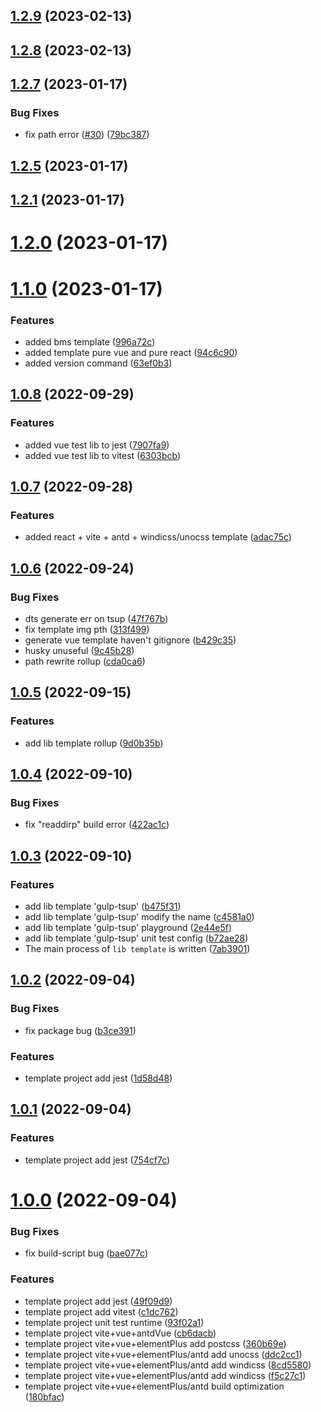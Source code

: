 ## [1.2.9](https://github.com/Be-UI/Be-CLI/compare/v1.2.8...v1.2.9) (2023-02-13)



## [1.2.8](https://github.com/Be-UI/Be-CLI/compare/v1.2.7...v1.2.8) (2023-02-13)



## [1.2.7](https://github.com/Be-UI/Be-CLI/compare/v1.2.5...v1.2.7) (2023-01-17)


### Bug Fixes

* fix path error ([#30](https://github.com/Be-UI/Be-CLI/issues/30)) ([79bc387](https://github.com/Be-UI/Be-CLI/commit/79bc387f1c06b2e1223cdfd75c5ccd12888883f9))



## [1.2.5](https://github.com/Be-UI/Be-CLI/compare/v1.2.1...v1.2.5) (2023-01-17)



## [1.2.1](https://github.com/Be-UI/Be-CLI/compare/v1.2.0...v1.2.1) (2023-01-17)



# [1.2.0](https://github.com/Be-UI/Be-CLI/compare/v1.1.0...v1.2.0) (2023-01-17)



# [1.1.0](https://github.com/Be-UI/Be-CLI/compare/v1.0.8...v1.1.0) (2023-01-17)


### Features

* added bms template ([996a72c](https://github.com/Be-UI/Be-CLI/commit/996a72ccc61b08feff01a1edb07297a93d54b2de))
* added template pure vue and pure react ([94c6c90](https://github.com/Be-UI/Be-CLI/commit/94c6c90b6b89aa0e796b1b238ebe72522151ea2b))
* added version command ([63ef0b3](https://github.com/Be-UI/Be-CLI/commit/63ef0b30333255e321bc7ba990cb77d755564d53))



## [1.0.8](https://github.com/Be-UI/Be-CLI/compare/v1.0.7...v1.0.8) (2022-09-29)


### Features

* added vue test lib to jest ([7907fa9](https://github.com/Be-UI/Be-CLI/commit/7907fa98db6a183eb90a1853e40a6369d545acfd))
* added vue test lib to vitest ([6303bcb](https://github.com/Be-UI/Be-CLI/commit/6303bcbcef954c10f883c6daad6a1d6f57cb8885))



## [1.0.7](https://github.com/Be-UI/Be-CLI/compare/v1.0.6...v1.0.7) (2022-09-28)


### Features

* added react + vite + antd + windicss/unocss template ([adac75c](https://github.com/Be-UI/Be-CLI/commit/adac75ce570f5cb36926af83c700a32e949e3613))



## [1.0.6](https://github.com/Be-UI/Be-CLI/compare/v1.0.5...v1.0.6) (2022-09-24)


### Bug Fixes

* dts generate err on tsup ([47f767b](https://github.com/Be-UI/Be-CLI/commit/47f767b60061411044deef47799f6fdd0abbc8f0))
* fix template img pth ([313f499](https://github.com/Be-UI/Be-CLI/commit/313f499fe95633e2ef080f0031040a999c728362))
* generate vue template haven't gitignore ([b429c35](https://github.com/Be-UI/Be-CLI/commit/b429c35911fb06ca409724fb3f96c25414f845f1))
* husky unuseful ([9c45b28](https://github.com/Be-UI/Be-CLI/commit/9c45b281def08d716235d2340a47cf5848071330))
* path rewrite rollup ([cda0ca6](https://github.com/Be-UI/Be-CLI/commit/cda0ca6fded8445d68e92f6fd332791d86a784e0))



## [1.0.5](https://github.com/Be-UI/Be-CLI/compare/v1.0.4...v1.0.5) (2022-09-15)


### Features

* add lib template rollup ([9d0b35b](https://github.com/Be-UI/Be-CLI/commit/9d0b35bae4cca621a9019776e3dce900fb2c0e5c))



## [1.0.4](https://github.com/Be-UI/Be-CLI/compare/v1.0.3...v1.0.4) (2022-09-10)


### Bug Fixes

* fix  "readdirp" build error ([422ac1c](https://github.com/Be-UI/Be-CLI/commit/422ac1c14ee82f242d875b4194038e5386e6f624))



## [1.0.3](https://github.com/Be-UI/Be-CLI/compare/v1.0.2...v1.0.3) (2022-09-10)


### Features

* add lib template 'gulp-tsup' ([b475f31](https://github.com/Be-UI/Be-CLI/commit/b475f319078893d67a4020ae73db4d95483167d3))
* add lib template 'gulp-tsup' modify the name ([c4581a0](https://github.com/Be-UI/Be-CLI/commit/c4581a0b262eb77533a4e1f7b8826276ef592606))
* add lib template 'gulp-tsup' playground ([2e44e5f](https://github.com/Be-UI/Be-CLI/commit/2e44e5f5cb0fdec1e0b2c59553d38dccf1237f56))
* add lib template 'gulp-tsup' unit test config ([b72ae28](https://github.com/Be-UI/Be-CLI/commit/b72ae286d247ef9f526f65a50e96aae89ddc2b6e))
* The main process of `lib template` is written ([7ab3901](https://github.com/Be-UI/Be-CLI/commit/7ab3901cee5b4d40840fcb257626fa938fb79034))



## [1.0.2](https://github.com/Be-UI/Be-CLI/compare/v1.0.1...v1.0.2) (2022-09-04)


### Bug Fixes

* fix package bug ([b3ce391](https://github.com/Be-UI/Be-CLI/commit/b3ce3916b860a9880c760147c51433b75de58857))


### Features

* template project add jest ([1d58d48](https://github.com/Be-UI/Be-CLI/commit/1d58d488919e07e3bfe69e8a4b5992f81a08013a))



## [1.0.1](https://github.com/Be-UI/Be-CLI/compare/v1.0.0...v1.0.1) (2022-09-04)


### Features

* template project add jest ([754cf7c](https://github.com/Be-UI/Be-CLI/commit/754cf7c3915bd8014dbaa2f3dc39829e8c7dfee4))



# [1.0.0](https://github.com/Be-UI/Be-CLI/compare/bae077c1d5f41bd596e68d148bb08c64d25cb1cd...v1.0.0) (2022-09-04)


### Bug Fixes

* fix build-script bug ([bae077c](https://github.com/Be-UI/Be-CLI/commit/bae077c1d5f41bd596e68d148bb08c64d25cb1cd))


### Features

* template project add jest ([49f09d9](https://github.com/Be-UI/Be-CLI/commit/49f09d9b71912985d571b9dfe9c8c527644d35f2))
* template project add vitest ([c1dc762](https://github.com/Be-UI/Be-CLI/commit/c1dc762a4a0fcd26e65191324be986a5f297f943))
* template project unit test runtime ([93f02a1](https://github.com/Be-UI/Be-CLI/commit/93f02a12e8d8af367bedcce70384581477aa96a9))
* template project vite+vue+antdVue ([cb6dacb](https://github.com/Be-UI/Be-CLI/commit/cb6dacb1e0d1e9e64024cdb1b4ecbcd197877347))
* template project vite+vue+elementPlus add postcss ([360b69e](https://github.com/Be-UI/Be-CLI/commit/360b69e22d0cdd294023d37a72b342c67d9159b7))
* template project vite+vue+elementPlus/antd add unocss ([ddc2cc1](https://github.com/Be-UI/Be-CLI/commit/ddc2cc1f64a64a841e94d2cbd8ff08d6d0b25bc0))
* template project vite+vue+elementPlus/antd add windicss ([8cd5580](https://github.com/Be-UI/Be-CLI/commit/8cd5580c5ba6aa4bdfcc3d53d2ccfc9df4065d92))
* template project vite+vue+elementPlus/antd add windicss ([f5c27c1](https://github.com/Be-UI/Be-CLI/commit/f5c27c1c938e2ef61a95ff5e3f02334d81649512))
* template project vite+vue+elementPlus/antd build optimization ([180bfac](https://github.com/Be-UI/Be-CLI/commit/180bfac6d8a9aed1c630b9248a7f399945b07545))



